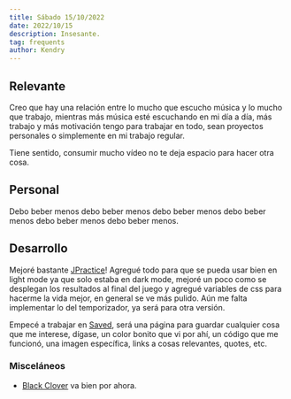 ```yaml
---
title: Sábado 15/10/2022
date: 2022/10/15
description: Insesante.
tag: frequents
author: Kendry
---
```


## Relevante

Creo que hay una relación entre lo mucho que escucho música y lo mucho que trabajo, mientras 
más música esté escuchando en mi día a día, más trabajo y más motivación tengo para trabajar en 
todo, sean proyectos personales o simplemente en mi trabajo regular.

Tiene sentido, consumir mucho vídeo no te deja espacio para hacer otra cosa.

## Personal

Debo beber menos debo beber menos debo beber menos debo beber menos debo beber menos debo beber 
menos.

## Desarrollo

Mejoré bastante [JPractice](https://jp.kengru.do)! Agregué todo para que se pueda usar bien 
en light mode ya que solo estaba en dark mode, mejoré un poco como se desplegan los resultados 
al final del juego y agregué variables de css para hacerme la vida mejor, en general se ve más 
pulido. Aún me falta implementar lo del temporizador, ya será para otra versión.

Empecé a trabajar en [Saved](https://saved.kengru.do), será una página para guardar cualquier 
cosa que me interese, dígase, un color bonito que vi por ahí, un código que me funcionó, una 
imagen específica, links a cosas relevantes, quotes, etc.

### Misceláneos

- [Black Clover](https://myanimelist.net/anime/34572/Black_Clover?q=black%20clover&cat=anime) 
va bien por ahora.
